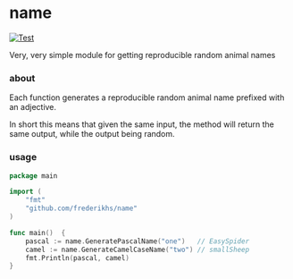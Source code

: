 # name

[![Test](https://github.com/frederikhs/name/actions/workflows/test.yml/badge.svg?branch=main)](https://github.com/frederikhs/name/actions/workflows/test.yml)

Very, very simple module for getting reproducible random animal names

### about
Each function generates a reproducible random animal name prefixed with an adjective.

In short this means that given the same input, the method will return the same output, while the output being random.


### usage

```go
package main

import (
	"fmt"
	"github.com/frederikhs/name"
)

func main()  {
	pascal := name.GeneratePascalName("one")   // EasySpider
	camel := name.GenerateCamelCaseName("two") // smallSheep
	fmt.Println(pascal, camel)
}
```

